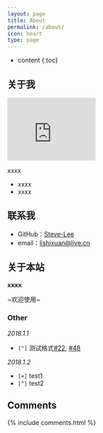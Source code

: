 ```yaml
---
layout: page
title: About
permalink: /about/
icon: heart
type: page
---
```


* content
{:toc}

## 关于我
<iframe 
	src="http://githubbadge.appspot.com/CN-Steve-Lee" style="border: 0;height: 142px;width: 200px;overflow: hidden;" frameBorder="0">
</iframe>

xxxx

* xxxx
* xxxx


## 联系我

* GitHub：[Steve-Lee](https://github.com/CN-Steve-Lee)
* email：lishixuan@live.cn


## 关于本站

**xxxx**

~欢迎使用~



### Other

*2018.1.1*

- `[^]` 测试格式[#22](https://baidu.com), [#48](https://sina.com)

*2018.1.2*

* `[+]` test1
* `[^]` test2


## Comments

{% include comments.html %}
